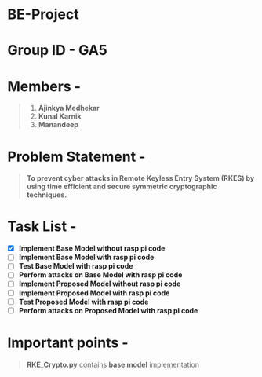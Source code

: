 # BE-Project
# Group ID - GA5
# Members - 
> 1. **Ajinkya Medhekar**
> 2. **Kunal Karnik**
> 3. **Manandeep**

# Problem Statement -
>**To prevent cyber attacks in Remote Keyless Entry System (RKES) by using time efficient and secure symmetric cryptographic techniques.**

# Task List -
- [x] **Implement Base Model without rasp pi code**
- [ ] **Implement Base Model with rasp pi code**
- [ ] **Test Base Model with rasp pi code**
- [ ] **Perform attacks on Base Model with rasp pi code**
- [ ] **Implement Proposed Model without rasp pi code**
- [ ] **Implement Proposed Model with rasp pi code**
- [ ] **Test Proposed Model with rasp pi code**
- [ ] **Perform attacks on Proposed Model with rasp pi code**

# Important points -
>**RKE_Crypto.py** contains **base model** implementation

